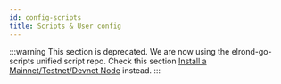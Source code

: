 ```yaml
---
id: config-scripts
title: Scripts & User config
---
```


:::warning
This section is deprecated. We are now using the elrond-go-scripts unified script repo. 
Check this section [Install a Mainnet/Testnet/Devnet Node](/validators/nodes-scripts/config-scripts) instead.
:::
